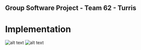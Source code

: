 ## Group Software Project - Team 62 - Turris
# Implementation
![alt text](https://i.gyazo.com/3abd4ef60664e07dcf85210ed60deeb0.png "Main Menu")
![alt text](https://i.gyazo.com/9d44e3fb0799f39768d18e34e0ee84ed.png "Gameplay")
